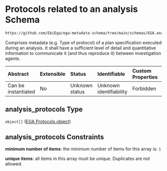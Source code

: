 # Protocols related to an analysis Schema

```txt
https://github.com/EbiEga/ega-metadata-schema/tree/main/schemas/EGA.analysis.json#/properties/analysis_protocols
```

Comprises metadata (e.g. Type of protocol) of a plan specification executed during an analysis. It shall have a sufficient level of detail and quantitative information to communicate it (and thus reproduce it) between investigation agents.

| Abstract            | Extensible | Status         | Identifiable            | Custom Properties | Additional Properties | Access Restrictions | Defined In                                                                       |
| :------------------ | :--------- | :------------- | :---------------------- | :---------------- | :-------------------- | :------------------ | :------------------------------------------------------------------------------- |
| Can be instantiated | No         | Unknown status | Unknown identifiability | Forbidden         | Forbidden             | none                | [EGA.analysis.json\*](../../../schemas/EGA.analysis.json "open original schema") |

## analysis\_protocols Type

`object[]` ([EGA Protocols object](ega-12-definitions-ega-protocols-object.md))

## analysis\_protocols Constraints

**minimum number of items**: the minimum number of items for this array is: `1`

**unique items**: all items in this array must be unique. Duplicates are not allowed.
